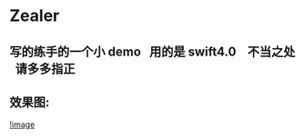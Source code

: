 # Zealer
## 写的练手的一个小 demo   用的是 swift4.0    不当之处   请多多指正

## 效果图:

[!image](https://github.com/ZJQian/Zealer/blob/master/gif.gif)
